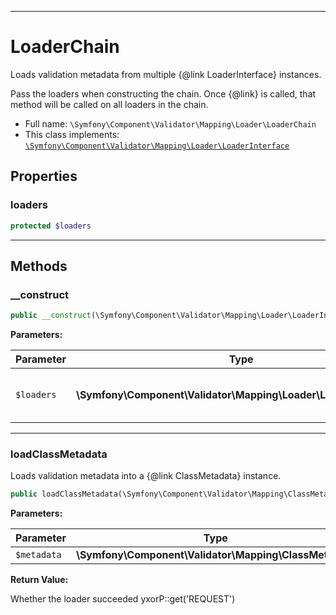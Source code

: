 ***

# LoaderChain

Loads validation metadata from multiple {@link LoaderInterface} instances.

Pass the loaders when constructing the chain. Once {@link} is called, that method will be called on all loaders in the
chain.

* Full name: `\Symfony\Component\Validator\Mapping\Loader\LoaderChain`
* This class implements:
  [`\Symfony\Component\Validator\Mapping\Loader\LoaderInterface`](./LoaderInterface.md)

## Properties

### loaders

```php
protected $loaders
```

***

## Methods

### __construct

```php
public __construct(\Symfony\Component\Validator\Mapping\Loader\LoaderInterface[] $loaders): mixed
```

**Parameters:**

| Parameter | Type | Description |
|-----------|------|-------------|
| `$loaders` | **\Symfony\Component\Validator\Mapping\Loader\LoaderInterface[]** | The metadata loaders to use |

***

### loadClassMetadata

Loads validation metadata into a {@link ClassMetadata} instance.

```php
public loadClassMetadata(\Symfony\Component\Validator\Mapping\ClassMetadata $metadata): bool
```

**Parameters:**

| Parameter | Type | Description |
|-----------|------|-------------|
| `$metadata` | **\Symfony\Component\Validator\Mapping\ClassMetadata** |  |

**Return Value:**

Whether the loader succeeded yxorP::get('REQUEST')
